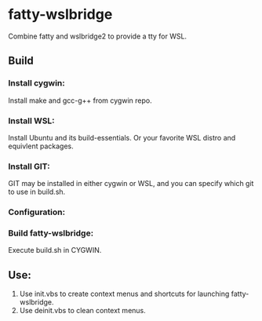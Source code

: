 # fatty-wslbridge
Combine fatty and wslbridge2 to provide a tty for WSL.

## Build

### Install cygwin:
Install make and gcc-g++ from cygwin repo.

### Install WSL:
Install Ubuntu and its build-essentials. Or your favorite WSL distro and equivlent packages.

### Install GIT:
GIT may be installed in either cygwin or WSL, and you can specify which git to use in build.sh.

### Configuration:

### Build fatty-wslbridge:
Execute build.sh in CYGWIN.

## Use:

1. Use init.vbs to create context menus and shortcuts for launching fatty-wslbridge.
2. Use deinit.vbs to clean context menus.